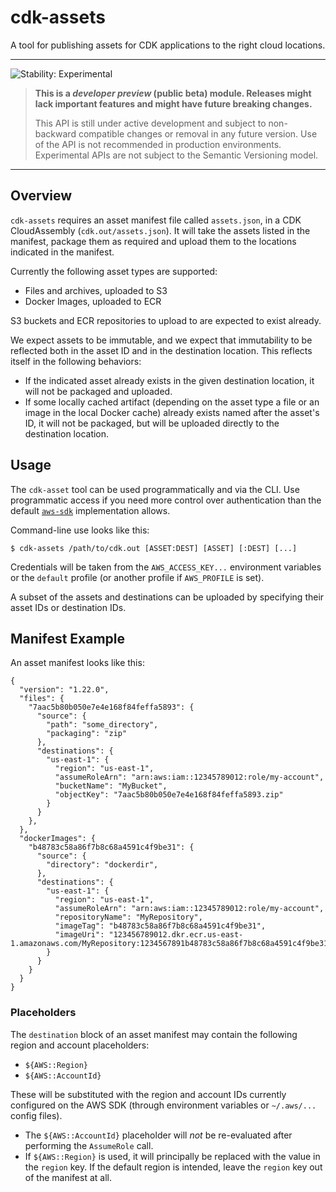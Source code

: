 # cdk-assets

A tool for publishing assets for CDK applications to the right cloud locations.

<!--BEGIN STABILITY BANNER-->

---

![Stability: Experimental](https://img.shields.io/badge/stability-Experimental-important.svg?style=for-the-badge)

> **This is a _developer preview_ (public beta) module. Releases might lack important features and might have
> future breaking changes.**
>
> This API is still under active development and subject to non-backward
> compatible changes or removal in any future version. Use of the API is not recommended in production
> environments. Experimental APIs are not subject to the Semantic Versioning model.

---
<!--END STABILITY BANNER-->

## Overview

`cdk-assets` requires an asset manifest file called `assets.json`, in a CDK
CloudAssembly (`cdk.out/assets.json`). It will take the assets listed in the
manifest, package them as required and upload them to the locations indicated in
the manifest.

Currently the following asset types are supported:

* Files and archives, uploaded to S3
* Docker Images, uploaded to ECR

S3 buckets and ECR repositories to upload to are expected to exist already.

We expect assets to be immutable, and we expect that immutability to be
reflected both in the asset ID and in the destination location. This reflects
itself in the following behaviors:

* If the indicated asset already exists in the given destination location, it
  will not be packaged and uploaded.
* If some locally cached artifact (depending on the asset type a file or an
  image in the local Docker cache) already exists named after the asset's ID, it
  will not be packaged, but will be uploaded directly to the destination
  location.

## Usage

The `cdk-asset` tool can be used programmatically and via the CLI. Use
programmatic access if you need more control over authentication than the
default [`aws-sdk`](https://github.com/aws/aws-sdk-js) implementation allows.

Command-line use looks like this:

```
$ cdk-assets /path/to/cdk.out [ASSET:DEST] [ASSET] [:DEST] [...]
```

Credentials will be taken from the `AWS_ACCESS_KEY...` environment variables
or the `default` profile (or another profile if `AWS_PROFILE` is set).

A subset of the assets and destinations can be uploaded by specifying their
asset IDs or destination IDs.

## Manifest Example

An asset manifest looks like this:

```
{
  "version": "1.22.0",
  "files": {
    "7aac5b80b050e7e4e168f84feffa5893": {
      "source": {
        "path": "some_directory",
        "packaging": "zip"
      },
      "destinations": {
        "us-east-1": {
          "region": "us-east-1",
          "assumeRoleArn": "arn:aws:iam::12345789012:role/my-account",
          "bucketName": "MyBucket",
          "objectKey": "7aac5b80b050e7e4e168f84feffa5893.zip"
        }
      }
    },
  },
  "dockerImages": {
    "b48783c58a86f7b8c68a4591c4f9be31": {
      "source": {
        "directory": "dockerdir",
      },
      "destinations": {
        "us-east-1": {
          "region": "us-east-1",
          "assumeRoleArn": "arn:aws:iam::12345789012:role/my-account",
          "repositoryName": "MyRepository",
          "imageTag": "b48783c58a86f7b8c68a4591c4f9be31",
          "imageUri": "123456789012.dkr.ecr.us-east-1.amazonaws.com/MyRepository:1234567891b48783c58a86f7b8c68a4591c4f9be31",
        }
      }
    }
  }
}
```

### Placeholders

The `destination` block of an asset manifest may contain the following region
and account placeholders:

* `${AWS::Region}`
* `${AWS::AccountId}`

These will be substituted with the region and account IDs currently configured
on the AWS SDK (through environment variables or `~/.aws/...` config files).

* The `${AWS::AccountId}` placeholder will *not* be re-evaluated after
  performing the `AssumeRole` call.
* If `${AWS::Region}` is used, it will principally be replaced with the value
  in the `region` key. If the default region is intended, leave the `region`
  key out of the manifest at all.
